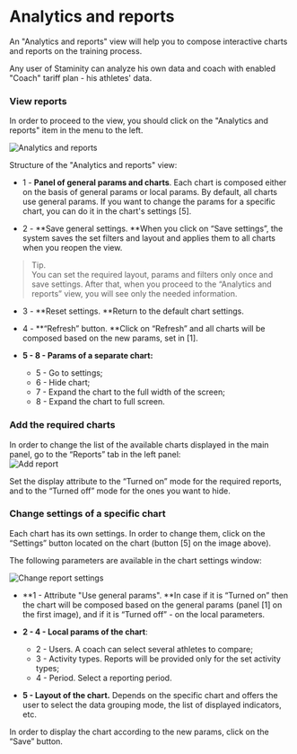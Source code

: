 # Analytics and reports

An "Analytics and reports" view will help you to compose interactive charts and reports on the training process. 

Any user of Staminity can analyze his own data and coach with enabled "Coach" tariff plan - his athletes' data.  

### View reports

In order to proceed to the view, you should click on the "Analytics and reports" item in the menu to the left. 

![Analytics and reports](http://content.staminity.com/assets/images/_new/analytics/analytics-navigation.png)

Structure of the "Analytics and reports" view: 

* 1 - **Panel of general params and charts**. Each chart is composed either on the basis of general params or local params. By default, all charts use general params. If you want to change the params for a specific chart, you can do it in the chart's settings \[5\]. 

* 2 - **Save general settings. **When you click on “Save settings”, the system saves the set filters and layout and applies them to all charts when you reopen the view.

> Tip.   
> You can set the required layout, params and filters only once and save settings. After that, when you proceed to the “Analytics and reports” view, you will see only the needed information.

* 3 - **Reset settings. **Return to the default chart settings.
* 4 - **“Refresh” button. **Click on “Refresh” and all charts will be composed based on the new params, set in \[1\].

* **5 - 8 - Params of a separate chart:**
  * 5 - Go to settings;
  * 6 - Hide chart;
  * 7 - Expand the chart to the full width of the screen; 
  * 8 - Expand the chart to full screen.

### Add the required charts

In order to change the list of the available charts displayed in the main panel, go to the “Reports” tab in the left panel:  
![Add report](http://content.staminity.com/assets/images/_new/analytics/analytics-reports.png)

Set the display attribute to the “Turned on” mode for the required reports, and to the “Turned off” mode for the ones you want to hide.

### Change settings of a specific chart

Each chart has its own settings. In order to change them, click on the “Settings” button located on the chart \(button \[5\] on the image above\).

The following parameters are available in the chart settings window:

![Change report settings](http://content.staminity.com/assets/images/_new/analytics/analytics-chart-settings.png)

* **1 - Attribute "Use general params". **In case if it is “Turned on” then the chart will be composed based on the general params \(panel \[1\] on the first image\), and if it is “Turned off” - on the local parameters.

* **2 - 4 - Local params of the chart**:

  * 2 - Users. A coach can select several athletes to compare;
  * 3 - Activity types. Reports will be provided only for the set activity types;
  * 4 - Period. Select a reporting period.

* **5 - Layout of the chart.** Depends on the specific chart and offers the user to select the data grouping mode, the list of displayed indicators, etc.

In order to display the chart according to the new params, click on the “Save” button.

